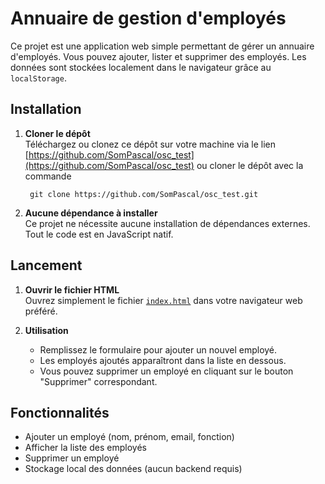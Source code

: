 # Annuaire de gestion d'employés

Ce projet est une application web simple permettant de gérer un annuaire d'employés. Vous pouvez ajouter, lister et supprimer des employés. Les données sont stockées localement dans le navigateur grâce au `localStorage`.

## Installation

1. **Cloner le dépôt**  
   Téléchargez ou clonez ce dépôt sur votre machine via le lien [https://github.com/SomPascal/osc_test](https://github.com/SomPascal/osc_test) ou cloner le dépôt avec la commande

   ```shell
    git clone https://github.com/SomPascal/osc_test.git
   ```

2. **Aucune dépendance à installer**  
   Ce projet ne nécessite aucune installation de dépendances externes. Tout le code est en JavaScript natif.

## Lancement

1. **Ouvrir le fichier HTML**  
   Ouvrez simplement le fichier [`index.html`](index.html) dans votre navigateur web préféré.

2. **Utilisation**  
   - Remplissez le formulaire pour ajouter un nouvel employé.
   - Les employés ajoutés apparaîtront dans la liste en dessous.
   - Vous pouvez supprimer un employé en cliquant sur le bouton "Supprimer" correspondant.

## Fonctionnalités

- Ajouter un employé (nom, prénom, email, fonction)
- Afficher la liste des employés
- Supprimer un employé
- Stockage local des données (aucun backend requis)